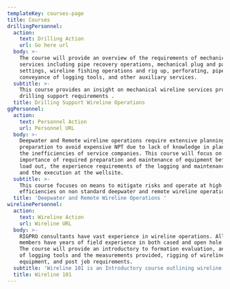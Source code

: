 ```yaml
---
templateKey: courses-page
title: Courses
drillingPersonnel:
  action:
    text: Drilling Action
    url: Go here url
  body: >-
    The course will provide an overview of the requirements of mechanical
    services including pipe recovery operations, mechanical plug and packer
    settings, wireline fishing operations and rig up, perforating, pipe
    conveyance of logging tools, and other auxiliary services. 
  subtitle: >-
    This course provides an insight on mechanical wireline services provided for
    drilling support requirements . 
  title: Drilling Support Wireline Operations
ggPersonnel:
  action:
    text: Personnel Action
    url: Personnel URL
  body: >-
    Deepwater and Remote wireline operations require extensive planning and
    preparation to avoid expensive NPT due to lack of knowledge in planning and
    the inefficiencies of service companies. This course will focus on the
    importance of required preparation and maintenance of equipment before the
    load out, the experience requirements of the logging and maintenance crews,
    and the execution at the wellsite. 
  subtitle: >-
    This course focuses on means to mitigate risks and operate at high
    efficiencies on non standard deepwater and remote wireline operations. 
  title: 'Deepwater and Remote Wireline Operations '
wirelinePersonnel:
  action:
    text: Wireline Action
    url: Wireline URL
  body: >-
    RIGPRO consultants have vast experience in wireline operations. All staff
    members have years of field experience in both cased and open hole services.
    The course will provide an introductory to formation evaluation, an outline
    of logging tools and the measurements provided, rigging of wireline
    equipment, and post job requirements. 
  subtitle: 'Wireline 101 is an Introductory course outlining wireline operations '
  title: Wireline 101
---
```


